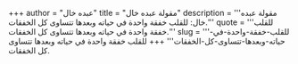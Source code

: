 +++
author = "عبده خال"
title = "مقولة عبده خال"
description = '''مقولة عبده خال: للقلب خفقة واحدة في حياته وبعدها تتساوى كل الخفقات.'''
quote = '''للقلب خفقة واحدة في حياته وبعدها تتساوى كل الخفقات.'''
slug = '''للقلب-خفقة-واحدة-في-حياته-وبعدها-تتساوى-كل-الخفقات'''
+++
للقلب خفقة واحدة في حياته وبعدها تتساوى كل الخفقات.
